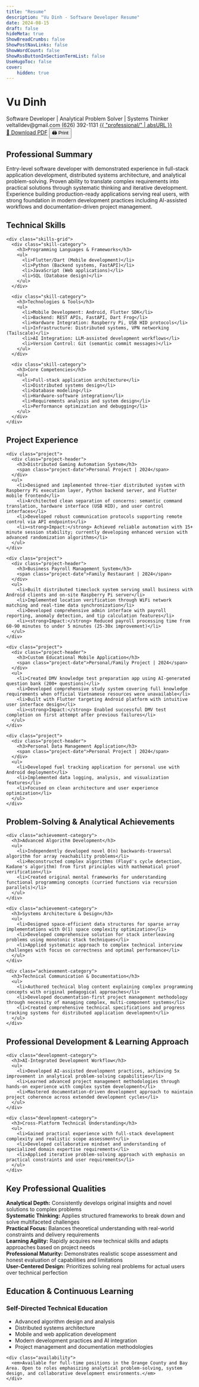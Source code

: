 ```yaml
---
title: "Resume"
description: "Vu Dinh - Software Developer Resume"
date: 2024-08-15
draft: false
hideMeta: true
ShowBreadCrumbs: false
ShowPostNavLinks: false
ShowWordCount: false
ShowRssButtonInSectionTermList: false
UseHugoToc: false
cover:
    hidden: true
---
```


<div class="resume-container">
  <div class="resume-header">
    <div class="resume-header-top">
      <div class="resume-header-left">
        <h1>Vu Dinh</h1>
        <div class="resume-subtitle">Software Developer | Analytical Problem Solver | Systems Thinker</div>
      </div>
      <div class="resume-contact">
        <span>veltalldev@gmail.com</span>
        <span>(626) 392-1131</span>
        <span><a href="{{ "professional/" | absURL }}">{{ "professional/" | absURL }}</a></span>
      </div>
    </div>
    <div class="resume-actions">
      <a href="{{ "resume/vu-dinh-resume.pdf" | relURL }}" class="resume-download-btn" download="Vu-Dinh-Resume.pdf">📄 Download PDF</a>
      <button onclick="window.print()" class="resume-print-btn">🖨️ Print</button>
    </div>
  </div>

  <section class="resume-section">
    <h2>Professional Summary</h2>
    <p>Entry-level software developer with demonstrated experience in full-stack application development, distributed systems architecture, and analytical problem-solving. Proven ability to translate complex requirements into practical solutions through systematic thinking and iterative development. Experience building production-ready applications serving real users, with strong foundation in modern development practices including AI-assisted workflows and documentation-driven project management.</p>
  </section>

  <section class="resume-section">
    <h2>Technical Skills</h2>
    
    <div class="skills-grid">
      <div class="skill-category">
        <h3>Programming Languages & Frameworks</h3>
        <ul>
          <li>Flutter/Dart (Mobile development)</li>
          <li>Python (Backend systems, FastAPI)</li>
          <li>JavaScript (Web applications)</li>
          <li>SQL (Database design)</li>
        </ul>
      </div>
      
      <div class="skill-category">
        <h3>Technologies & Tools</h3>
        <ul>
          <li>Mobile Development: Android, Flutter SDK</li>
          <li>Backend: REST APIs, FastAPI, Dart Frog</li>
          <li>Hardware Integration: Raspberry Pi, USB HID protocols</li>
          <li>Infrastructure: Distributed systems, VPN networking (Tailscale)</li>
          <li>AI Integration: LLM-assisted development workflows</li>
          <li>Version Control: Git (semantic commit messages)</li>
        </ul>
      </div>
      
      <div class="skill-category">
        <h3>Core Competencies</h3>
        <ul>
          <li>Full-stack application architecture</li>
          <li>Distributed systems design</li>
          <li>Database modeling</li>
          <li>Hardware-software integration</li>
          <li>Requirements analysis and system design</li>
          <li>Performance optimization and debugging</li>
        </ul>
      </div>
    </div>
  </section>

  <section class="resume-section">
    <h2>Project Experience</h2>
    
    <div class="project">
      <div class="project-header">
        <h3>Distributed Gaming Automation System</h3>
        <span class="project-date">Personal Project | 2024</span>
      </div>
      <ul>
        <li>Designed and implemented three-tier distributed system with Raspberry Pi execution layer, Python backend server, and Flutter mobile frontend</li>
        <li>Architected clean separation of concerns: semantic command translation, hardware interface (USB HID), and user control interfaces</li>
        <li>Developed robust communication protocols supporting remote control via API endpoints</li>
        <li><strong>Impact:</strong> Achieved reliable automation with 15+ minute session stability; currently developing enhanced version with advanced randomization algorithms</li>
      </ul>
    </div>

    <div class="project">
      <div class="project-header">
        <h3>Business Payroll Management System</h3>
        <span class="project-date">Family Restaurant | 2024</span>
      </div>
      <ul>
        <li>Built distributed timeclock system serving small business with Android clients and on-site Raspberry Pi server</li>
        <li>Implemented location verification through WiFi network matching and real-time data synchronization</li>
        <li>Developed comprehensive admin interface with payroll reporting, anomaly detection, and tip calculation features</li>
        <li><strong>Impact:</strong> Reduced payroll processing time from 60-90 minutes to under 5 minutes (25-30x improvement)</li>
      </ul>
    </div>

    <div class="project">
      <div class="project-header">
        <h3>Custom Educational Mobile Application</h3>
        <span class="project-date">Personal/Family Project | 2024</span>
      </div>
      <ul>
        <li>Created DMV knowledge test preparation app using AI-generated question bank (200+ questions)</li>
        <li>Developed comprehensive study system covering full knowledge requirements when official Vietnamese resources were unavailable</li>
        <li>Built with Flutter targeting Android platform with intuitive user interface design</li>
        <li><strong>Impact:</strong> Enabled successful DMV test completion on first attempt after previous failures</li>
      </ul>
    </div>

    <div class="project">
      <div class="project-header">
        <h3>Personal Data Management Application</h3>
        <span class="project-date">Personal Project | 2024</span>
      </div>
      <ul>
        <li>Developed fuel tracking application for personal use with Android deployment</li>
        <li>Implemented data logging, analysis, and visualization features</li>
        <li>Focused on clean architecture and user experience optimization</li>
      </ul>
    </div>
  </section>

  <section class="resume-section">
    <h2>Problem-Solving & Analytical Achievements</h2>
    
    <div class="achievement-category">
      <h3>Advanced Algorithm Development</h3>
      <ul>
        <li>Independently developed novel O(n) backwards-traversal algorithm for array reachability problems</li>
        <li>Reconstructed complex algorithms (Floyd's cycle detection, Kadane's algorithm) from first principles with mathematical proof verification</li>
        <li>Created original mental frameworks for understanding functional programming concepts (curried functions via recursion parallels)</li>
      </ul>
    </div>

    <div class="achievement-category">
      <h3>Systems Architecture & Design</h3>
      <ul>
        <li>Designed space-efficient data structures for sparse array implementations with O(1) space complexity optimization</li>
        <li>Developed comprehensive solution for stack interleaving problems using monotonic stack techniques</li>
        <li>Applied systematic approach to complex technical interview challenges with focus on correctness and optimal performance</li>
      </ul>
    </div>

    <div class="achievement-category">
      <h3>Technical Communication & Documentation</h3>
      <ul>
        <li>Authored technical blog content explaining complex programming concepts with original pedagogical approaches</li>
        <li>Developed documentation-first project management methodology through necessity of managing complex, multi-component systems</li>
        <li>Created comprehensive technical specifications and progress tracking systems for distributed application development</li>
      </ul>
    </div>
  </section>

  <section class="resume-section">
    <h2>Professional Development & Learning Approach</h2>
    
    <div class="development-category">
      <h3>AI-Integrated Development Workflow</h3>
      <ul>
        <li>Developed AI-assisted development practices, achieving 5x improvement in analytical problem-solving capabilities</li>
        <li>Learned advanced project management methodologies through hands-on experience with complex system development</li>
        <li>Mastered documentation-driven development approach to maintain project coherence across extended development cycles</li>
      </ul>
    </div>

    <div class="development-category">
      <h3>Cross-Platform Technical Understanding</h3>
      <ul>
        <li>Gained practical experience with full-stack development complexity and realistic scope assessment</li>
        <li>Developed collaborative mindset and understanding of specialized domain expertise requirements</li>
        <li>Applied iterative problem-solving approach with emphasis on practical constraints and user requirements</li>
      </ul>
    </div>
  </section>

  <section class="resume-section">
    <h2>Key Professional Qualities</h2>
    <div class="qualities-grid">
      <div class="quality">
        <strong>Analytical Depth:</strong> Consistently develops original insights and novel solutions to complex problems
      </div>
      <div class="quality">
        <strong>Systematic Thinking:</strong> Applies structured frameworks to break down and solve multifaceted challenges
      </div>
      <div class="quality">
        <strong>Practical Focus:</strong> Balances theoretical understanding with real-world constraints and delivery requirements
      </div>
      <div class="quality">
        <strong>Learning Agility:</strong> Rapidly acquires new technical skills and adapts approaches based on project needs
      </div>
      <div class="quality">
        <strong>Professional Maturity:</strong> Demonstrates realistic scope assessment and honest evaluation of capabilities and limitations
      </div>
      <div class="quality">
        <strong>User-Centered Design:</strong> Prioritizes solving real problems for actual users over technical perfection
      </div>
    </div>
  </section>

  <section class="resume-section">
    <h2>Education & Continuous Learning</h2>
    <div class="education">
      <h3>Self-Directed Technical Education</h3>
      <ul>
        <li>Advanced algorithm design and analysis</li>
        <li>Distributed systems architecture</li>
        <li>Mobile and web application development</li>
        <li>Modern development practices and AI integration</li>
        <li>Project management and documentation methodologies</li>
      </ul>
    </div>
    
    <div class="availability">
      <em>Available for full-time positions in the Orange County and Bay Area. Open to roles emphasizing analytical problem-solving, system design, and collaborative development environments.</em>
    </div>
  </section>
</div>
